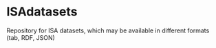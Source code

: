 # ISAdatasets

Repository for ISA datasets, which may be available in different formats (tab, RDF, JSON)
